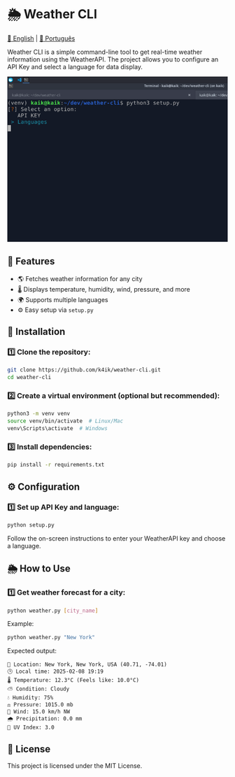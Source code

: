 # 🌦️ Weather CLI 
[📜 English](README.md) | [📜 Português](README-PT.md)

Weather CLI is a simple command-line tool to get real-time weather information using the WeatherAPI. The project allows you to configure an API Key and select a language for data display.

![Demo](demo.gif)

## 📌 Features
- 🌎 Fetches weather information for any city
- 🌡️ Displays temperature, humidity, wind, pressure, and more
- 🌍 Supports multiple languages
- ⚙️ Easy setup via `setup.py`

## 🚀 Installation

### 1️⃣ Clone the repository:
```sh
git clone https://github.com/k4ik/weather-cli.git
cd weather-cli
```

### 2️⃣ Create a virtual environment (optional but recommended):
```sh
python3 -m venv venv
source venv/bin/activate  # Linux/Mac
venv\Scripts\activate  # Windows
```

### 3️⃣ Install dependencies:
```sh
pip install -r requirements.txt
```

## ⚙️ Configuration
### 1️⃣ Set up API Key and language:
```sh
python setup.py
```
Follow the on-screen instructions to enter your WeatherAPI key and choose a language.

## 🌦️ How to Use
### 1️⃣ Get weather forecast for a city:
```sh
python weather.py [city_name]
```
Example:
```sh
python weather.py "New York"
```
Expected output:
```
📍 Location: New York, New York, USA (40.71, -74.01)
🕒 Local time: 2025-02-08 19:19
🌡️ Temperature: 12.3°C (Feels like: 10.0°C)
⛅ Condition: Cloudy
💧 Humidity: 75%
⚖️ Pressure: 1015.0 mb
💨 Wind: 15.0 km/h NW
🌧️ Precipitation: 0.0 mm
🔆 UV Index: 3.0
```

## 📜 License
This project is licensed under the MIT License.

